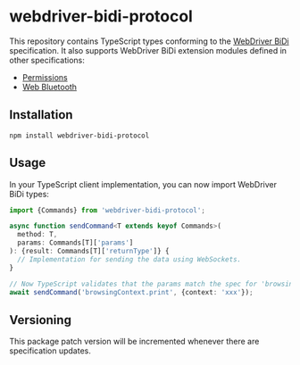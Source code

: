 # webdriver-bidi-protocol

This repository contains TypeScript types conforming to the [WebDriver
BiDi](https://w3c.github.io/webdriver-bidi/) specification. It also
supports WebDriver BiDi extension modules defined in other
specifications:

- [Permissions](https://w3c.github.io/permissions/#automation-webdriver-bidi)
- [Web Bluetooth](https://webbluetoothcg.github.io/web-bluetooth/#automated-testing)

## Installation

```
npm install webdriver-bidi-protocol
```

## Usage

In your TypeScript client implementation, you can now import WebDriver
BiDi types:

```ts
import {Commands} from 'webdriver-bidi-protocol';

async function sendCommand<T extends keyof Commands>(
  method: T,
  params: Commands[T]['params']
): {result: Commands[T]['returnType']} {
  // Implementation for sending the data using WebSockets.
}

// Now TypeScript validates that the params match the spec for 'browsingContext.print'.
await sendCommand('browsingContext.print', {context: 'xxx'});
```

## Versioning

This package patch version will be incremented whenever there are
specification updates. 
